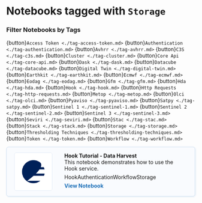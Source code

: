 # Notebooks tagged with `Storage`

### Filter Notebooks by Tags


{button}`Access Token <./tag-access-token.md>`
{button}`Authentication <./tag-authentication.md>`
{button}`Avhrr <./tag-avhrr.md>`
{button}`C3S <./tag-c3s.md>`
{button}`Cluster <./tag-cluster.md>`
{button}`Core Api <./tag-core-api.md>`
{button}`Dask <./tag-dask.md>`
{button}`Datacube <./tag-datacube.md>`
{button}`Digital Twin <./tag-digital-twin.md>`
{button}`Earthkit <./tag-earthkit.md>`
{button}`Ecmwf <./tag-ecmwf.md>`
{button}`Eodag <./tag-eodag.md>`
{button}`Gfm <./tag-gfm.md>`
{button}`Hda <./tag-hda.md>`
{button}`Hook <./tag-hook.md>`
{button}`Http Requests <./tag-http-requests.md>`
{button}`Metop <./tag-metop.md>`
{button}`Olci <./tag-olci.md>`
{button}`Pyaviso <./tag-pyaviso.md>`
{button}`Satpy <./tag-satpy.md>`
{button}`Sentinel 1 <./tag-sentinel-1.md>`
{button}`Sentinel 2 <./tag-sentinel-2.md>`
{button}`Sentinel 3 <./tag-sentinel-3.md>`
{button}`Seviri <./tag-seviri.md>`
{button}`Stac <./tag-stac.md>`
{button}`Stack <./tag-stack.md>`
{button}`Storage <./tag-storage.md>`
{button}`Thresholding Techniques <./tag-thresholding-techniques.md>`
{button}`Token <./tag-token.md>`
{button}`Workflow <./tag-workflow.md>`

<div style="display: flex; flex-direction: column; gap: 20px; max-width: 800px;">
<div class="notebook-card" data-tags="Hook Authentication Workflow Storage" style="display: flex; align-items: flex-start; border: 1px solid #cddff1; border-radius: 6px; padding: 14px 20px; background-color: #f9fbfe; box-shadow: 1px 1px 4px #dfeaf5;">
  <div style="width: 100px; height: 100px; flex-shrink: 0; display: flex; align-items: center; justify-content: center; background-color: #fff; border: 1px solid #e0eaf5; border-radius: 6px; overflow: hidden; margin-right: 32px;">
    <img src="../img/EUMETSAT-icon.png" alt="Notebook Thumbnail" style="max-width: 100%; max-height: 100%; object-fit: contain;">
  </div>
  <div style="flex: 1;">
    <strong>Hook Tutorial - Data Harvest</strong><br>
    This notebook demonstrates how to use the Hook service.
    <div style="margin: 6px 0;">
      <span class="tag">Hook</span><span class="tag">Authentication</span><span class="tag">Workflow</span><span class="tag">Storage</span>
    </div>
    <a href="../production/HOOK/Tutorial.ipynb" style="text-decoration: none; color: #1d70b8; font-weight: bold;">View Notebook</a>
  </div>
</div>
</div>
